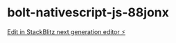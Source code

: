 # bolt-nativescript-js-88jonx

[Edit in StackBlitz next generation editor ⚡️](https://stackblitz.com/~/github.com/WEEE25776/bolt-nativescript-js-88jonx)
